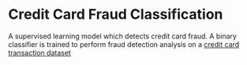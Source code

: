 # Credit Card Fraud Classification

A supervised learning model which detects credit card fraud. A binary classifier is trained to perform fraud detection analysis on a [credit card transaction dataset](https://www.kaggle.com/datasets/nelgiriyewithana/credit-card-fraud-detection-dataset-2023/data)
